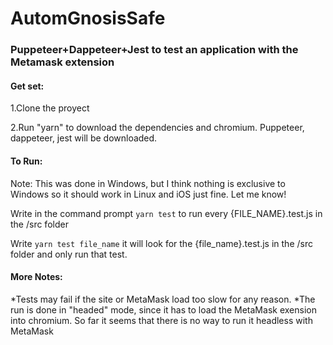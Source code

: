 # AutomGnosisSafe
### Puppeteer+Dappeteer+Jest to test an application with the Metamask extension

#### Get set:

1.Clone the proyect

2.Run "yarn" to download the dependencies and chromium. Puppeteer, dappeteer, jest will be downloaded.

#### To Run:
Note: This was done in Windows, but I think nothing is exclusive to Windows so it should work in Linux and iOS just fine. Let me know!

Write in the command prompt  `yarn test`  to run every {FILE_NAME}.test.js in the /src folder

Write  `yarn test file_name`  it will look for the {file_name}.test.js in the /src folder and only run that test.


#### More Notes: 
*Tests may fail if the site or MetaMask load too slow for any reason.
*The run is done in "headed" mode, since it has to load the MetaMask exension into chromium. So far it seems that there is no way to run it headless with MetaMask
